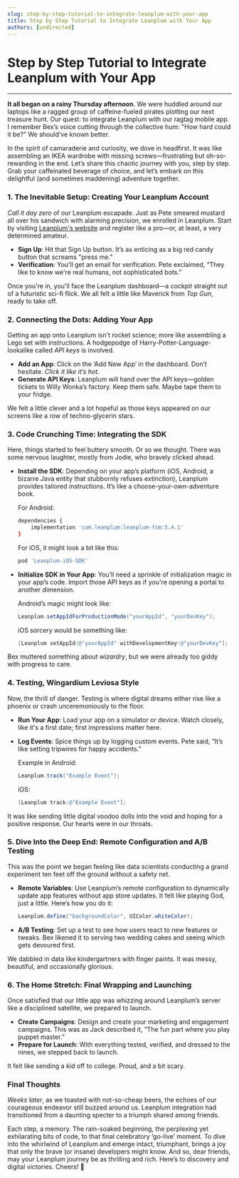 ```yaml
---
slug: step-by-step-tutorial-to-integrate-leanplum-with-your-app
title: Step by Step Tutorial to Integrate Leanplum with Your App
authors: [undirected]
---
```



# Step by Step Tutorial to Integrate Leanplum with Your App

---

**It all began on a rainy Thursday afternoon**. We were huddled around our laptops like a ragged group of caffeine-fueled pirates plotting our next treasure hunt. Our quest: to integrate Leanplum with our ragtag mobile app. I remember Bex’s voice cutting through the collective hum: "How hard could it be?" We should’ve known better.

In the spirit of camaraderie and curiosity, we dove in headfirst. It was like assembling an IKEA wardrobe with missing screws—frustrating but oh-so-rewarding in the end. Let’s share this chaotic journey with you, step by step. Grab your caffeinated beverage of choice, and let’s embark on this delightful (and sometimes maddening) adventure together.

### 1. The Inevitable Setup: Creating Your Leanplum Account

*Call it day zero* of our Leanplum escapade. Just as Pete smeared mustard all over his sandwich with alarming precision, we enrolled in Leanplum. Start by visiting [Leanplum's website](https://www.leanplum.com/) and register like a pro—or, at least, a very determined amateur.

- **Sign Up**: Hit that Sign Up button. It’s as enticing as a big red candy button that screams "press me."
- **Verification**: You'll get an email for verification. Pete exclaimed, “They like to know we're real humans, not sophisticated bots.”

Once you're in, you'll face the Leanplum dashboard—a cockpit straight out of a futuristic sci-fi flick. We all felt a little like Maverick from *Top Gun*, ready to take off.

### 2. Connecting the Dots: Adding Your App

Getting an app onto Leanplum isn't rocket science; more like assembling a Lego set with instructions. A hodgepodge of Harry-Potter-Language-lookalike called *API keys* is involved.

- **Add an App**: Click on the ‘Add New App’ in the dashboard. Don’t hesitate. *Click it like it’s hot.* 
- **Generate API Keys**: Leanplum will hand over the API keys—golden tickets to Willy Wonka’s factory. Keep them safe. Maybe tape them to your fridge.

We felt a little clever and a lot hopeful as those keys appeared on our screens like a row of techno-glycerin stars.

### 3. Code Crunching Time: Integrating the SDK

Here, things started to feel buttery smooth. Or so we thought. There was some nervous laughter, mostly from Jodie, who bravely clicked ahead.

- **Install the SDK**: Depending on your app’s platform (iOS, Android, a bizarre Java entity that stubbornly refuses extinction), Leanplum provides tailored instructions. It’s like a choose-your-own-adventure book.
  
  For Android:

  ```bash
  dependencies {
      implementation 'com.leanplum:leanplum-fcm:5.4.1'
  }
  ```
  
  For iOS, it might look a bit like this:

  ```bash
  pod 'Leanplum-iOS-SDK'
  ```

- **Initialize SDK in Your App**: You’ll need a sprinkle of initialization magic in your app’s code. Import those API keys as if you're opening a portal to another dimension.

  Android’s magic might look like:

  ```java
  Leanplum.setAppIdForProductionMode("yourAppId", "yourDevKey");
  ```

  iOS sorcery would be something like:

  ```objective-c
  [Leanplum setAppId:@"yourAppId" withDevelopmentKey:@"yourDevKey"];
  ```

Bex muttered something about *wizardry*, but we were already too giddy with progress to care.

### 4. Testing, Wingardium Leviosa Style

Now, the thrill of danger. Testing is where digital dreams either rise like a phoenix or crash unceremoniously to the floor.

- **Run Your App**: Load your app on a simulator or device. Watch closely, like it's a first date; first impressions matter here.
- **Log Events**: Spice things up by logging custom events. Pete said, “It’s like setting tripwires for happy accidents.”

  Example in Android:

  ```java
  Leanplum.track("Example Event");
  ```
  
  iOS:

  ```objective-c
  [Leanplum track:@"Example Event"];
  ```

It was like sending little digital voodoo dolls into the void and hoping for a positive response. Our hearts were in our throats.

### 5. Dive Into the Deep End: Remote Configuration and A/B Testing

This was the point we began feeling like data scientists conducting a grand experiment ten feet off the ground without a safety net.

- **Remote Variables**: Use Leanplum’s remote configuration to dynamically update app features without app store updates. It felt like playing God, just a little. Here’s how you do it:

  ```java
  Leanplum.define("backgroundColor", UIColor.whiteColor);
  ```

- **A/B Testing**: Set up a test to see how users react to new features or tweaks. Bex likened it to serving two wedding cakes and seeing which gets devoured first.

We dabbled in data like kindergartners with finger paints. It was messy, beautiful, and occasionally glorious.

### 6. The Home Stretch: Final Wrapping and Launching

Once satisfied that our little app was whizzing around Leanplum’s server like a disciplined satellite, we prepared to launch.

- **Create Campaigns**: Design and create your marketing and engagement campaigns. This was as Jack described it, “The fun part where you play puppet master.”
- **Prepare for Launch**: With everything tested, verified, and dressed to the nines, we stepped back to launch.

It felt like sending a kid off to college. Proud, and a bit scary.

### Final Thoughts

*Weeks later*, as we toasted with not-so-cheap beers, the echoes of our courageous endeavor still buzzed around us. Leanplum integration had transitioned from a daunting specter to a triumph shared among friends. 

Each step, a memory. The rain-soaked beginning, the perplexing yet exhilarating bits of code, to that final celebratory ‘go-live’ moment. To dive into the whirlwind of Leanplum and emerge intact, triumphant, brings a joy that only the brave (or insane) developers might know. And so, dear friends, may your Leanplum journey be as thrilling and rich. Here’s to discovery and digital victories. Cheers! 🎉